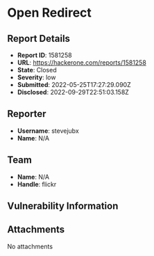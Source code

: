 # Open Redirect

## Report Details
- **Report ID**: 1581258
- **URL**: https://hackerone.com/reports/1581258
- **State**: Closed
- **Severity**: low
- **Submitted**: 2022-05-25T17:27:29.090Z
- **Disclosed**: 2022-09-29T22:51:03.158Z

## Reporter
- **Username**: stevejubx
- **Name**: N/A

## Team
- **Name**: N/A
- **Handle**: flickr

## Vulnerability Information


## Attachments
No attachments
